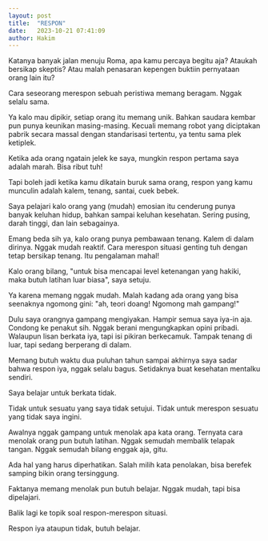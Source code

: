 ```yaml
---
layout: post
title:  "RESPON"
date:   2023-10-21 07:41:09
author: Hakim
---
```

Katanya banyak jalan menuju Roma, apa kamu percaya begitu aja? Ataukah bersikap skeptis? Atau malah penasaran kepengen buktiin pernyataan orang lain itu?

Cara seseorang merespon sebuah peristiwa memang beragam. Nggak selalu sama.

Ya kalo mau dipikir, setiap orang itu memang unik. Bahkan saudara kembar pun punya keunikan masing-masing. Kecuali memang robot yang diciptakan pabrik secara massal dengan standarisasi tertentu, ya tentu sama plek ketiplek.

Ketika ada orang ngatain jelek ke saya, mungkin respon pertama saya adalah marah. Bisa ribut tuh!

Tapi boleh jadi ketika kamu dikatain buruk sama orang, respon yang kamu munculin adalah kalem, tenang, santai, cuek bebek.

Saya pelajari kalo orang yang (mudah) emosian itu cenderung punya banyak keluhan hidup, bahkan sampai keluhan kesehatan. Sering pusing, darah tinggi, dan lain sebagainya.

Emang beda sih ya, kalo orang punya pembawaan tenang. Kalem di dalam dirinya. Nggak mudah reaktif. Cara merespon situasi genting tuh dengan tetap bersikap tenang. Itu pengalaman mahal!

Kalo orang bilang, "untuk bisa mencapai level ketenangan yang hakiki, maka butuh latihan luar biasa", saya setuju.

Ya karena memang nggak mudah. Malah kadang ada orang yang bisa seenaknya ngomong gini: "ah, teori doang! Ngomong mah gampang!"

Dulu saya orangnya gampang mengiyakan. Hampir semua saya iya-in aja. Condong ke penakut sih. Nggak berani mengungkapkan opini pribadi. Walaupun lisan berkata iya, tapi isi pikiran berkecamuk. Tampak tenang di luar, tapi sedang berperang di dalam.

Memang butuh waktu dua puluhan tahun sampai akhirnya saya sadar bahwa respon iya, nggak selalu bagus. Setidaknya buat kesehatan mentalku sendiri.

Saya belajar untuk berkata tidak.

Tidak untuk sesuatu yang saya tidak setujui. Tidak untuk merespon sesuatu yang tidak saya ingini.

Awalnya nggak gampang untuk menolak apa kata orang. Ternyata cara menolak orang pun butuh latihan. Nggak semudah membalik telapak tangan. Nggak semudah bilang enggak aja, gitu.

Ada hal yang harus diperhatikan. Salah milih kata penolakan, bisa berefek samping bikin orang tersinggung.

Faktanya memang menolak pun butuh belajar. Nggak mudah, tapi bisa dipelajari.

Balik lagi ke topik soal respon-merespon situasi.

Respon iya ataupun tidak, butuh belajar.

